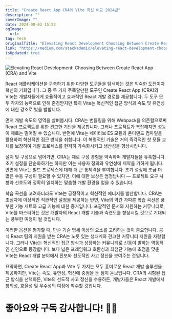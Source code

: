 ```yaml
---
title: "Create React App CRA와 Vite 최신 비교 2024년"
description: ""
coverImage: ""
date: 2024-08-03 15:53
ogImage: 
  url: 
tag: Tech
originalTitle: "Elevating React Development Choosing Between Create React App CRA and Vite"
link: "https://medium.com/stackademic/elevating-react-development-choosing-between-create-react-app-cra-and-vite-01bedccf4256"
isUpdated: true
---
```






![Elevating React Development: Choosing Between Create React App (CRA) and Vite](/assets/img/ElevatingReactDevelopmentChoosingBetweenCreateReactAppCRAandVite_0.png)

React 애플리케이션을 구축하기 위한 다양한 도구들을 탐색하는 것은 익숙한 도전이자 혁신의 기회입니다. 그 중 두 가지 주목할만한 도구인 Create React App (CRA)와 Vite는 개발자들에게 효율적이고 효과적인 React 개발 경로를 제공합니다. 두 도구 모두 각자의 능력으로 인해 존경받지만 특히 Vite는 혁신적인 접근 방식과 속도 및 유연성에 대한 강조로 빛을 발합니다.

먼저 개발 속도의 영역을 살펴봅시다. CRA는 번들링을 위해 Webpack을 의존함으로써 React 프로젝트를 위한 견고한 기반을 제공합니다. 그러나 프로젝트가 복잡해지면 성능이 때로는 떨어질 수 있습니다. 반면에 Vite는 네이티브 ES 모듈과 온디맨드 컴파일을 활용하여 혁신적인 접근 방식을 취합니다. 이 혁명적인 기술은 거의 즉각적인 핫 모듈 교체를 보장하여 개발 프로세스를 현저히 가속화시키고 생산성을 향상시킵니다.

설치 및 구성으로 넘어가면, CRA는 제로 구성 경험을 약속하며 개발자들을 유혹합니다. 초기 설정을 단순화하기는 하지만 이는 사용자 정의와 유연성에 제약을 가하게 됩니다. 반면에 Vite는 빌드 프로세스에 대해 더 큰 통제력을 부여합니다. 초기 설정에 조금 더 많은 수동 구성이 필요할 수 있지만, 이에 대한 보상은 엄청납니다 — 프로젝트 요구 사항과 선호도와 정확히 일치하는 맞춤형 개발 환경을 얻을 수 있습니다.

<div class="content-ad"></div>

학습 곡선을 고려하더라도 Vite는 긍정적이고 혁신적인 에너지를 발산합니다. CRA는 초심자에 이상적인 직관적인 설정을 제공하는 반면, Vite의 약간 가파른 학습 곡선은 풍부한 기능 세트와 고급 기능에 대한 증거입니다. 포괄적인 문서와 지원하는 커뮤니티로, Vite를 마스터하는 것은 개발자의 React 개발 기술과 숙련도를 향상시킬 것으로 기대되는 풍부한 여정이 될 것입니다.

이러한 옵션을 평가할 때, 단순 기술 명세 이상의 요소를 고려하는 것이 중요합니다. 공식 React 팀의 지원을 받는 CRA는 노릇 있는 생태계와 견고한 커뮤니티 지원을 자랑합니다. 그러나 Vite는 혁신적인 접근 방식과 성장하는 커뮤니티로 신동이 발하는 역동적인 신인으로 등장합니다. 보다 넓은 프레임워크 호환성과 최첨단 기능에 초점을 맞춘 Vite는 React 개발 분야에서 진보와 선도적인 사고 정신을 보여주는 것입니다.

요약하면, Create React App과 Vite 두 가지는 모두 흥미로운 React 개발 솔루션을 제공하지만, Vite는 속도, 유연성, 혁신에 중점을 둔 점이 돋보입니다. CRA의 시험된 접근 방식을 선택하든, Vite의 선도적 사고 정신을 수용하든, 개발자들은 React 개발에서 창의성, 효율성 및 우수성의 여정에 착수할 것입니다.

# 좋아요와 구독 감사합니다! 👋🏻

<div class="content-ad"></div>
